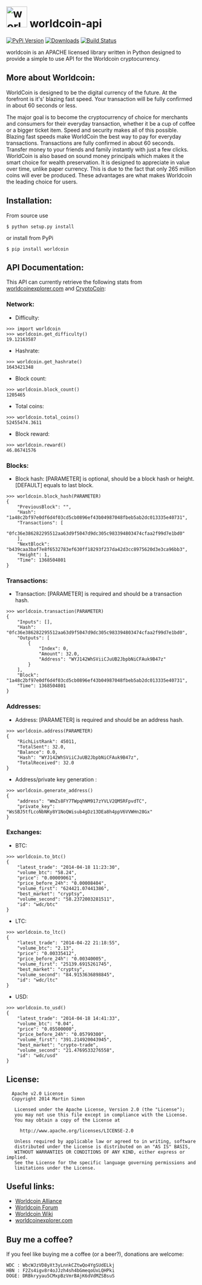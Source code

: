 <h1><img src="https://raw.github.com/c0ding/worldcoin-api/master/doc/worldcoin.png" height=55 alt="worldcoin" title="worldcoin"> worldcoin-api</h1>

[![PyPi Version](http://img.shields.io/pypi/v/worldcoin.svg)](https://pypi.python.org/pypi/worldcoin/)   [![Downloads](http://img.shields.io/pypi/dm/worldcoin.svg)](https://pypi.python.org/pypi/worldcoin/)
[![Build Status](http://jenkins.calypso.pm/buildStatus/icon?job=worldcoin-api)](http://jenkins.calypso.pm/job/worldcoin-api/)

worldcoin is an APACHE licensed library written in Python designed to provide a simple to use API for the Worldcoin cryptocurrency.

## More about Worldcoin:

WorldCoin is designed to be the digital currency of the future. At the forefront is it's' blazing fast speed. Your transaction will be fully confirmed in about 60 seconds or less.

The major goal is to become the cryptocurrency of choice for merchants and consumers for their everyday transaction, whether it be a cup of coffee or a bigger ticket item. Speed and security makes all of this possible. Blazing fast speeds make WorldCoin the best way to pay for everyday transactions. Transactions are fully confirmed in about 60 seconds. Transfer money to your friends and family instantly with just a few clicks. WorldCoin is also based on sound money principals which makes it the smart choice for wealth preservation. It is designed to appreciate in value over time, unlike paper currency. This is due to the fact that only 265 million coins will ever be produced. These advantages are what makes Worldcoin the leading choice for users.

## Installation:

From source use

    $ python setup.py install

or install from PyPi

    $ pip install worldcoin

## API Documentation:

This API can currently retrieve the following stats from [worldcoinexplorer.com](http://www.worldcoinexplorer.com/) and [CryptoCoin](http://www.cryptocoincharts.info):

### Network:

  - Difficulty:

```
>>> import worldcoin
>>> worldcoin.get_difficulty()
19.12163587
```

  - Hashrate:

```
>>> worldcoin.get_hashrate()
1643421348
```

  - Block count:

```
>>> worldcoin.block_count()
1205465
```

  - Total coins:

```
>>> worldcoin.total_coins()
52455474.3611
```

  - Block reward:

```
>>> worldcoin.reward()
46.86741576
```

### Blocks:

  - Block hash:
    [PARAMETER] is optional, should be a block hash or height.
    [DEFAULT] equals to last block.

```
>>> worldcoin.block_hash(PARAMETER)
{
    "PreviousBlock": "", 
    "Hash": "1a48c2bf97e0df6d4f03cd5cb0896ef43b04987048fbeb5ab2dc013335e40731", 
    "Transactions": [
        "0fc36e386282295512aa63d9f5047d9dc305c983394803474cfaa2f99d7e1bd0"
    ], 
    "NextBlock": "b439caa3baf7e8f6532783ef630ff18293f237da42d3cc8975620d3e3ca96bb3", 
    "Height": 1, 
    "Time": 1368504801
}
```

### Transactions:

  - Transaction:
    [PARAMETER] is required and should be a transaction hash.

```
>>> worldcoin.transaction(PARAMETER)
{
    "Inputs": [], 
    "Hash": "0fc36e386282295512aa63d9f5047d9dc305c983394803474cfaa2f99d7e1bd0", 
    "Outputs": [
        {
            "Index": 0, 
            "Amount": 32.0, 
            "Address": "WYJ142WhSViiCJuUB2JbpbNiCFAuk9B47z"
        }
    ], 
    "Block": "1a48c2bf97e0df6d4f03cd5cb0896ef43b04987048fbeb5ab2dc013335e40731", 
    "Time": 1368504801
}
```

### Addresses:

  - Address:
    [PARAMETER] is required and should be an address hash.

```
>>> worldcoin.address(PARAMETER)
{
    "RichListRank": 45011, 
    "TotalSent": 32.0, 
    "Balance": 0.0, 
    "Hash": "WYJ142WhSViiCJuUB2JbpbNiCFAuk9B47z", 
    "TotalReceived": 32.0
}
```

  - Address/private key generation :

```
>>> worldcoin.generate_address()
{
    "address": "WmZs8FY7TWpqhNM917zYVLV2QM5RFpvdTC", 
    "private_key": "WsSBJ5tfLcoNbNKy8Y1NoQWisub4gDz13DEa8h4ppV6VVWHn28Gx" 
}
```

### Exchanges:

  - BTC:

```
>>> worldcoin.to_btc()
{
    "latest_trade": "2014-04-18 11:23:30", 
    "volume_btc": "58.24", 
    "price": "0.00009061", 
    "price_before_24h": "0.00008404", 
    "volume_first": "624421.07441386", 
    "best_market": "cryptsy", 
    "volume_second": "58.2372003281511", 
    "id": "wdc/btc"
}
```

  - LTC:

```
>>> worldcoin.to_ltc()
{
    "latest_trade": "2014-04-22 21:18:55", 
    "volume_btc": "2.13", 
    "price": "0.00335412", 
    "price_before_24h": "0.00340005", 
    "volume_first": "25139.6915261745", 
    "best_market": "cryptsy", 
    "volume_second": "84.9153636898845", 
    "id": "wdc/ltc"
}
```

  - USD:

```
>>> worldcoin.to_usd()
{
    "latest_trade": "2014-04-18 14:41:33", 
    "volume_btc": "0.04", 
    "price": "0.05500000", 
    "price_before_24h": "0.05799300", 
    "volume_first": "391.214920043945", 
    "best_market": "crypto-trade", 
    "volume_second": "21.4769533276558", 
    "id": "wdc/usd"
}
```

## License:

```
  Apache v2.0 License
  Copyright 2014 Martin Simon

   Licensed under the Apache License, Version 2.0 (the "License");
   you may not use this file except in compliance with the License.
   You may obtain a copy of the License at

     http://www.apache.org/licenses/LICENSE-2.0

   Unless required by applicable law or agreed to in writing, software
   distributed under the License is distributed on an "AS IS" BASIS,
   WITHOUT WARRANTIES OR CONDITIONS OF ANY KIND, either express or implied.
   See the License for the specific language governing permissions and
   limitations under the License.

```

## Useful links:

* [Worldcoin Alliance](http://www.worldcoinalliance.net/)
* [Worldcoin Forum](http://worldcoinforum.org/)
* [Worldcoin Wiki](http://www.wdcwiki.org/wiki/Main_Page)
* [worldcoinexplorer.com](http://www.worldcoinexplorer.com/)

## Buy me a coffee?

If you feel like buying me a coffee (or a beer?), donations are welcome:

```
WDC : WbcWJzVD8yXt3yLnnkCZtwQo4YgSUdELkj
HBN : F2Zs4igv8r4oJJzh4sh4bGmeqoUxLQHPki
DOGE: DRBkryyau5CMxpBzVmrBAjK6dVdMZSBsuS
```
